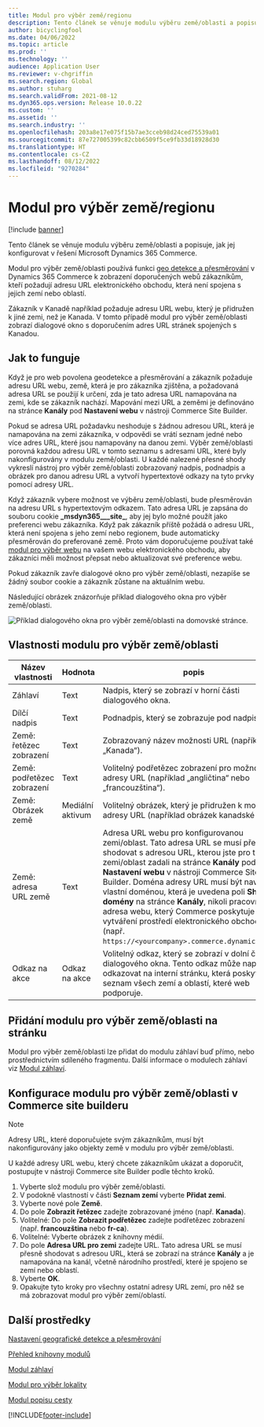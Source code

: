 ```yaml
---
title: Modul pro výběr země/regionu
description: Tento článek se věnuje modulu výběru země/oblasti a popisuje, jak jej konfigurovat v řešení Microsoft Dynamics 365 Commerce.
author: bicyclingfool
ms.date: 04/06/2022
ms.topic: article
ms.prod: ''
ms.technology: ''
audience: Application User
ms.reviewer: v-chgriffin
ms.search.region: Global
ms.author: stuharg
ms.search.validFrom: 2021-08-12
ms.dyn365.ops.version: Release 10.0.22
ms.custom: ''
ms.assetid: ''
ms.search.industry: ''
ms.openlocfilehash: 203a8e17e075f15b7ae3cceb98d24ced75539a01
ms.sourcegitcommit: 87e727005399c82cbb6509f5ce9fb33d18928d30
ms.translationtype: HT
ms.contentlocale: cs-CZ
ms.lasthandoff: 08/12/2022
ms.locfileid: "9270284"
---
```

# <a name="countryregion-picker-module"></a>Modul pro výběr země/regionu

[!include [banner](includes/banner.md)]

Tento článek se věnuje modulu výběru země/oblasti a popisuje, jak jej konfigurovat v řešení Microsoft Dynamics 365 Commerce.

Modul pro výběr země/oblasti používá funkci [geo detekce a přesměrování](geo-detection-redirection.md) v Dynamics 365 Commerce k zobrazení doporučených webů zákazníkům, kteří požadují adresu URL elektronického obchodu, která není spojena s jejich zemí nebo oblastí.

Zákazník v Kanadě například požaduje adresu URL webu, který je přidružen k jiné zemi, než je Kanada. V tomto případě modul pro výběr země/oblasti zobrazí dialogové okno s doporučením adres URL stránek spojených s Kanadou. 

## <a name="how-it-works"></a>Jak to funguje

Když je pro web povolena geodetekce a přesměrování a zákazník požaduje adresu URL webu, země, která je pro zákazníka zjištěna, a požadovaná adresa URL se použijí k určení, zda je tato adresa URL namapována na zemi, kde se zákazník nachází. Mapování mezi URL a zeměmi je definováno na stránce **Kanály** pod **Nastavení webu** v nástroji Commerce Site Builder. 

Pokud se adresa URL požadavku neshoduje s žádnou adresou URL, která je namapována na zemi zákazníka, v odpovědi se vrátí seznam jedné nebo více adres URL, které jsou namapovány na danou zemi. Výběr země/oblasti porovná každou adresu URL v tomto seznamu s adresami URL, které byly nakonfigurovány v modulu země/oblasti. U každé nalezené přesné shody vykreslí nástroj pro výběr země/oblasti zobrazovaný nadpis, podnadpis a obrázek pro danou adresu URL a vytvoří hypertextové odkazy na tyto prvky pomocí adresy URL.

Když zákazník vybere možnost ve výběru země/oblasti, bude přesměrován na adresu URL s hypertextovým odkazem. Tato adresa URL je zapsána do souboru cookie **\_msdyn365\_\_\_site\_**, aby jej bylo možné použít jako preferenci webu zákazníka. Když pak zákazník příště požádá o adresu URL, která není spojena s jeho zemí nebo regionem, bude automaticky přesměrován do preferované země. Proto vám doporučujeme používat také [modul pro výběr webu](site-selector.md) na vašem webu elektronického obchodu, aby zákazníci měli možnost přepsat nebo aktualizovat své preference webu. 

Pokud zákazník zavře dialogové okno pro výběr země/oblasti, nezapíše se žádný soubor cookie a zákazník zůstane na aktuálním webu. 

Následující obrázek znázorňuje příklad dialogového okna pro výběr země/oblasti.

![Příklad dialogového okna pro výběr země/oblasti na domovské stránce.](./media/Geo_country-region-module-insitu.png)

## <a name="countryregion-picker-module-properties"></a>Vlastnosti modulu pro výběr země/oblasti

| Název vlastnosti              | Hodnota       | popis                                                  |
| -------------------------- | ----------- | ------------------------------------------------------------ |
| Záhlaví                    | Text        | Nadpis, který se zobrazí v horní části dialogového okna.       |
| Dílčí nadpis                 | Text        | Podnadpis, který se zobrazuje pod nadpisem.               |
| Země: řetězec zobrazení    | Text        | Zobrazovaný název možnosti URL (například „Kanada“).   |
| Země: podřetězec zobrazení | Text        | Volitelný podřetězec zobrazení pro možnost adresy URL (například „angličtina“ nebo „francouzština“). |
| Země: Obrázek země     | Mediální aktivum | Volitelný obrázek, který je přidružen k možnosti adresy URL (například obrázek kanadské vlajky). |
| Země: adresa URL země       | Text        | Adresa URL webu pro konfigurovanou zemi/oblast. Tato adresa URL se musí přesně shodovat s adresou URL, kterou jste pro tuto zemi/oblast zadali na stránce **Kanály** pod **Nastavení webu** v nástroji Commerce Site Builder. Doména adresy URL musí být navíc vlastní doménou, která je uvedena poli **Shoda domény** na stránce **Kanály**, nikoli pracovní adresa webu, který Commerce poskytuje při vytváření prostředí elektronického obchodu (např. `https://<yourcompany>.commerce.dynamics.com/`). |
| Odkaz na akce                | Odkaz na akce | Volitelný odkaz, který se zobrazí v dolní části dialogového okna. Tento odkaz může například odkazovat na interní stránku, která poskytuje seznam všech zemí a oblastí, které web podporuje. |

## <a name="add-a-countryregion-picker-module-to-a-page"></a>Přidání modulu pro výběr země/oblasti na stránku

Modul pro výběr země/oblasti lze přidat do modulu záhlaví buď přímo, nebo prostřednictvím sdíleného fragmentu. Další informace o modulech záhlaví viz [Modul záhlaví](author-header-module.md).

## <a name="configure-the-countryregion-picker-module-in-commerce-site-builder"></a>Konfigurace modulu pro výběr země/oblasti v Commerce site builderu

> [!NOTE]
> Adresy URL, které doporučujete svým zákazníkům, musí být nakonfigurovány jako objekty země v modulu pro výběr země/oblasti.

U každé adresy URL webu, který chcete zákazníkům ukázat a doporučit, postupujte v nástroji Commerce site Builder podle těchto kroků.

1. Vyberte slož modulu pro výběr země/oblasti.
1. V podokně vlastností v části **Seznam zemí** vyberte **Přidat zemi**.
1. Vyberte nové pole **Země**.
1. Do pole **Zobrazit řetězec** zadejte zobrazované jméno (např. **Kanada**).
1. Volitelné: Do pole **Zobrazit podřetězec** zadejte podřetězec zobrazení (např. **francouzština** nebo **fr-ca**).
1. Volitelné: Vyberte obrázek z knihovny médií.
1. Do pole **Adresa URL pro zemi** zadejte URL. Tato adresa URL se musí přesně shodovat s adresou URL, která se zobrazí na stránce **Kanály** a je namapována na kanál, včetně národního prostředí, které je spojeno se zemí nebo oblastí. 
1. Vyberte **OK**.
1. Opakujte tyto kroky pro všechny ostatní adresy URL zemí, pro něž se má zobrazovat modul pro výběr zemí/oblastí.

## <a name="additional-resources"></a>Další prostředky

[Nastavení geografické detekce a přesměrování](geo-detection-redirection.md)

[Přehled knihovny modulů](starter-kit-overview.md)

[Modul záhlaví](author-header-module.md)

[Modul pro výběr lokality](site-selector.md)

[Modul popisu cesty](add-breadcrumb.md)

[!INCLUDE[footer-include](../includes/footer-banner.md)]
